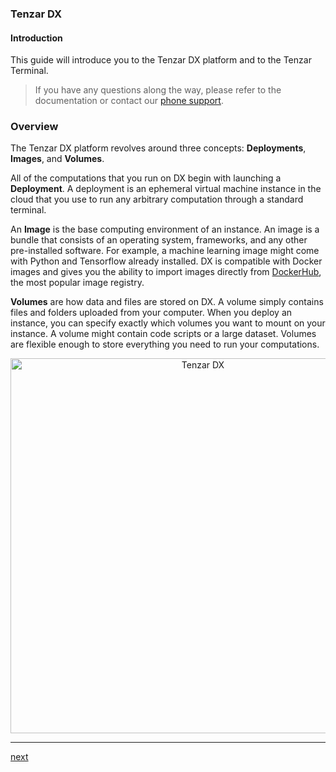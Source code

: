 
### Tenzar DX

#### Introduction
This guide will introduce you to the Tenzar DX platform and to the Tenzar Terminal.

> If you have any questions along the way, please refer to the documentation or contact our [phone support](https://dx.tenzar.com/support).

### Overview

The Tenzar DX platform revolves around three concepts: **Deployments**, **Images**, and **Volumes**.

All of the computations that you run on DX begin with launching a **Deployment**. A deployment is an ephemeral virtual machine instance in the cloud that you use to run any arbitrary computation through a standard terminal.

An **Image** is the base computing environment of an instance. An image is a bundle that consists of an operating system, frameworks, and any other pre-installed software. For example, a machine learning image might come with Python and Tensorflow already installed. DX is compatible with Docker images and gives you the ability to import images directly from [DockerHub](https://hub.docker.com/explore/), the most popular image registry.

**Volumes** are how data and files are stored on DX. A volume simply contains files and folders uploaded from your computer. When you deploy an instance, you can specify exactly which volumes you want to mount on your instance. A volume might contain code scripts or a large dataset. Volumes are flexible enough to store everything you need to run your computations.

<center>
  <img src="https://assets.tenzar.com/app/img-flow.png" alt="Tenzar DX" width="600" >
</center>
<hr>

[next](/docs/tenzar-terminal/index.md)
